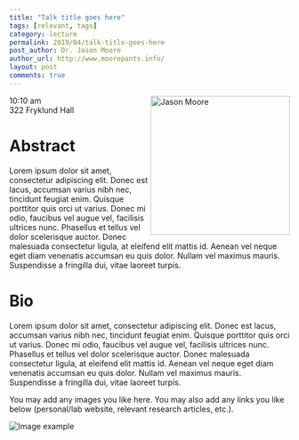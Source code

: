 ```yaml
---
title: "Talk title goes here"
tags: [relevant, tags]
category: lecture
permalink: 2019/04/talk-title-goes-here
post_author: Dr. Jason Moore
author_url: http://www.moorepants.info/
layout: post
comments: true
---
```


<!-- This is for your headshot. -->
<img align="right" width="250px" src="/images/190412-moore.jpg" alt="Jason Moore"/>  

10:10 am  
322 Fryklund Hall  



# Abstract

Lorem ipsum dolor sit amet, consectetur adipiscing elit. Donec est lacus, accumsan varius nibh nec, tincidunt feugiat enim. Quisque porttitor quis orci ut varius. Donec mi odio, faucibus vel augue vel, facilisis ultrices nunc. Phasellus et tellus vel dolor scelerisque auctor. Donec malesuada consectetur ligula, at eleifend elit mattis id. Aenean vel neque eget diam venenatis accumsan eu quis dolor. Nullam vel maximus mauris. Suspendisse a fringilla dui, vitae laoreet turpis.

# Bio

Lorem ipsum dolor sit amet, consectetur adipiscing elit. Donec est lacus, accumsan varius nibh nec, tincidunt feugiat enim. Quisque porttitor quis orci ut varius. Donec mi odio, faucibus vel augue vel, facilisis ultrices nunc. Phasellus et tellus vel dolor scelerisque auctor. Donec malesuada consectetur ligula, at eleifend elit mattis id. Aenean vel neque eget diam venenatis accumsan eu quis dolor. Nullam vel maximus mauris. Suspendisse a fringilla dui, vitae laoreet turpis.

You may add any images you like here. You may also add any links you like below (personal/lab website, relevant research articles, etc.).

![Image example](/images/image.jpg)

